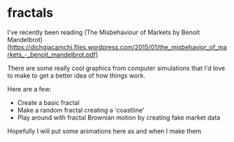 # fractals

I've recently been reading (The Misbehaviour of Markets by Benoit Mandelbrot)[https://dichgiacamchi.files.wordpress.com/2015/01/the_misbehavior_of_markets_-_benoit_mandelbrot.pdf]

There are some really cool graphics from computer simulations that I'd love to make to get a better idea of how things work. 

Here are a few: 
- Create a basic fractal 
- Make a random fractal creating a 'coastline' 
- Play around with fractal Brownian motion by creating fake market data

Hopefully I will put some animations here as and when I make them
